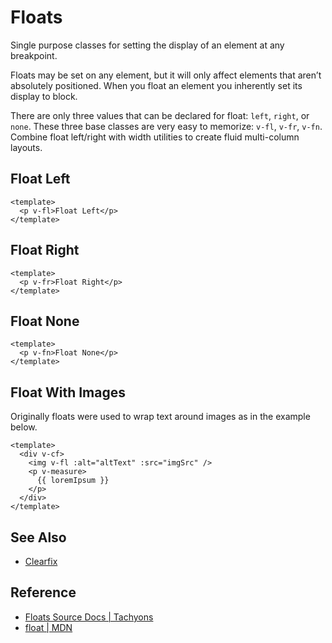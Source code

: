 <script setup>
import FloatLeft from '../components/floats/FloatLeft.vue';
import FloatNone from '../components/floats/FloatNone.vue';
import FloatRight from '../components/floats/FloatRight.vue';
import ImageExample from '../components/floats/ImageExample.vue';
</script>

# Floats

Single purpose classes for setting the display of an element at any breakpoint.

Floats may be set on any element, but it will only affect elements that aren’t
absolutely positioned. When you float an element you inherently set its display to block.

There are only three values that can be declared for float: `left`, `right`, or `none`.
These three base classes are very easy to memorize: `v-fl`, `v-fr`, `v-fn`.
Combine float left/right with width utilities to create fluid multi-column layouts.

## Float Left

```vue
<template>
  <p v-fl>Float Left</p>
</template>
```

<FloatLeft />

## Float Right

```vue
<template>
  <p v-fr>Float Right</p>
</template>
```

<FloatRight />

## Float None

```vue
<template>
  <p v-fn>Float None</p>
</template>
```

<FloatNone />

## Float With Images

Originally floats were used to wrap text around images as in the example below.

```vue
<template>
  <div v-cf>
    <img v-fl :alt="altText" :src="imgSrc" />
    <p v-measure>
      {{ loremIpsum }}
    </p>
  </div>
</template>
```

<ImageExample />

## See Also

* [Clearfix](./clearfix.md)

## Reference

* [Floats Source Docs | Tachyons](https://tachyons.io/docs/layout/floats/)
* [float | MDN](https://developer.mozilla.org/en-US/docs/Web/CSS/float)
